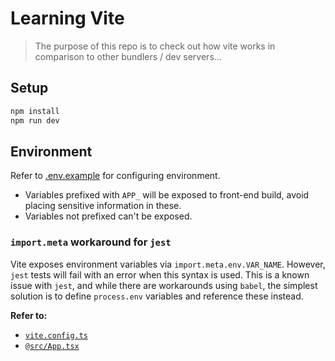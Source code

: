 # Learning Vite

> The purpose of this repo is to check out how vite works in comparison to other bundlers / dev servers...

## Setup

```bash
npm install
npm run dev
```

## Environment

Refer to [.env.example](./.env.example) for configuring environment.

* Variables prefixed with `APP_` will be exposed to front-end build, avoid placing sensitive information in these.
* Variables not prefixed can't be exposed.

### `import.meta` workaround for `jest`

Vite exposes environment variables via `import.meta.env.VAR_NAME`. However, `jest` tests will fail with an error when 
this syntax is used. This is a known issue with `jest`, and while there are workarounds using `babel`, the simplest 
solution is to define `process.env` variables and reference these instead.

**Refer to:**

* [`vite.config.ts`](./vite.config.ts#L14)
* [`@src/App.tsx`](./src/App.tsx#L35)
